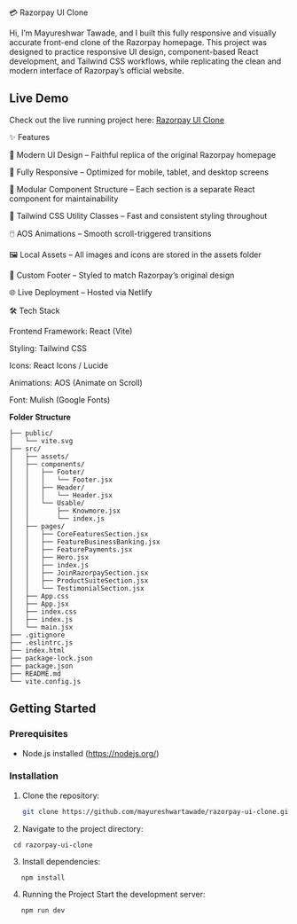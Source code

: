 💳 Razorpay UI Clone

Hi, I’m Mayureshwar Tawade, and I built this fully responsive and visually accurate front-end clone of the Razorpay
 homepage. This project was designed to practice responsive UI design, component-based React development, and Tailwind CSS workflows, while replicating the clean and modern interface of Razorpay’s official website.


 ## Live Demo
Check out the live running project here: [Razorpay UI Clone]([https://your-username.github.io/razorpay-ui-clone/](https://razorpayuiclonebymt.netlify.app/))

✨ Features

🎨 Modern UI Design – Faithful replica of the original Razorpay homepage

📱 Fully Responsive – Optimized for mobile, tablet, and desktop screens

🧩 Modular Component Structure – Each section is a separate React component for maintainability

💨 Tailwind CSS Utility Classes – Fast and consistent styling throughout

🖱️ AOS Animations – Smooth scroll-triggered transitions

🖼️ Local Assets – All images and icons are stored in the assets folder

🦶 Custom Footer – Styled to match Razorpay’s original design

🌐 Live Deployment – Hosted via Netlify

🛠️ Tech Stack

Frontend Framework: React (Vite)

Styling: Tailwind CSS

Icons: React Icons / Lucide

Animations: AOS (Animate on Scroll)

Font: Mulish (Google Fonts)

**Folder Structure**
```
├── public/
│   └── vite.svg
├── src/
│   ├── assets/
│   ├── components/
│   │   ├── Footer/
│   │   │   └── Footer.jsx
│   │   ├── Header/
│   │   │   └── Header.jsx
│   │   └── Usable/
│   │       ├── Knowmore.jsx
│   │       └── index.js
│   ├── pages/
│   │   ├── CoreFeaturesSection.jsx
│   │   ├── FeatureBusinessBanking.jsx
│   │   ├── FeaturePayments.jsx
│   │   ├── Hero.jsx
│   │   ├── index.js
│   │   ├── JoinRazorpaySection.jsx
│   │   ├── ProductSuiteSection.jsx
│   │   └── TestimonialSection.jsx
│   ├── App.css
│   ├── App.jsx
│   ├── index.css
│   ├── index.js
│   └── main.jsx
├── .gitignore
├── .eslintrc.js
├── index.html
├── package-lock.json
├── package.json
├── README.md
└── vite.config.js 
```
## Getting Started

### Prerequisites
- Node.js installed (https://nodejs.org/)

### Installation
1. Clone the repository:
   ```bash
   git clone https://github.com/mayureshwartawade/razorpay-ui-clone.git

2. Navigate to the project directory:
 ```
  cd razorpay-ui-clone
 ```

3. Install dependencies:
```
   npm install
```
4. Running the Project
   Start the development server:
```
   npm run dev   
```


